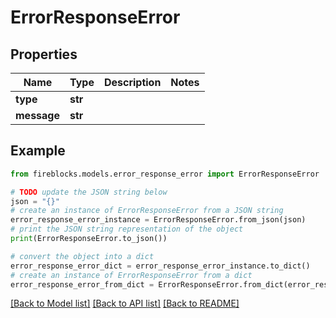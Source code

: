 # ErrorResponseError


## Properties

Name | Type | Description | Notes
------------ | ------------- | ------------- | -------------
**type** | **str** |  | 
**message** | **str** |  | 

## Example

```python
from fireblocks.models.error_response_error import ErrorResponseError

# TODO update the JSON string below
json = "{}"
# create an instance of ErrorResponseError from a JSON string
error_response_error_instance = ErrorResponseError.from_json(json)
# print the JSON string representation of the object
print(ErrorResponseError.to_json())

# convert the object into a dict
error_response_error_dict = error_response_error_instance.to_dict()
# create an instance of ErrorResponseError from a dict
error_response_error_from_dict = ErrorResponseError.from_dict(error_response_error_dict)
```
[[Back to Model list]](../README.md#documentation-for-models) [[Back to API list]](../README.md#documentation-for-api-endpoints) [[Back to README]](../README.md)


